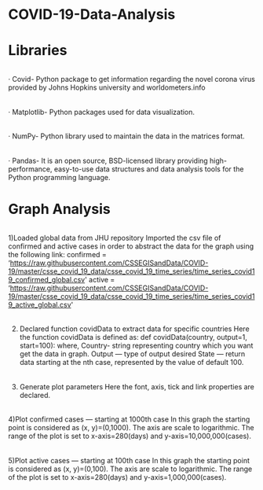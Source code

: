 # COVID-19-Data-Analysis

# Libraries
###### 
· Covid- Python package to get information regarding the novel corona virus provided by Johns Hopkins university and worldometers.info
###### 
· Matplotlib- Python packages used for data visualization.
###### 
· NumPy- Python library used to maintain the data in the matrices format.
###### 
· Pandas- It is an open source, BSD-licensed library providing high-performance, easy-to-use data structures and data analysis tools for the Python programming language.

# Graph Analysis
######
1)Loaded global data from JHU repository
Imported the csv file of confirmed and active cases in order to abstract the data for the graph using the following link:
confirmed = ‘https://raw.githubusercontent.com/CSSEGISandData/COVID-19/master/csse_covid_19_data/csse_covid_19_time_series/time_series_covid19_confirmed_global.csv'
active = ‘https://raw.githubusercontent.com/CSSEGISandData/COVID-19/master/csse_covid_19_data/csse_covid_19_time_series/time_series_covid19_active_global.csv'
###### 
2) Declared function covidData to extract data for specific countries
Here the function covidData is defined as:
def covidData(country, output=1, start=100):
where,
Country- string representing country which you want get the data in graph.
Output — type of output desired
State — return data starting at the nth case, represented by the value of default 100.
###### 
3) Generate plot parameters
Here the font, axis, tick and link properties are declared.
###### 
4)Plot confirmed cases — starting at 1000th case
In this graph the starting point is considered as (x, y)=(0,1000). The axis are scale to logarithmic. The range of the plot is set to x-axis=280(days) and y-axis=10,000,000(cases).
###### 
5)Plot active cases — starting at 100th case
In this graph the starting point is considered as (x, y)=(0,100). The axis are scale to logarithmic. The range of the plot is set to x-axis=280(days) and y-axis=1,000,000(cases).

